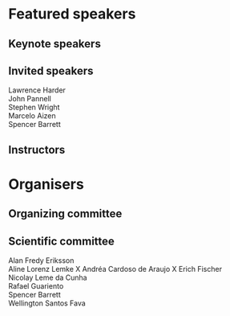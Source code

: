 # Featured speakers

## Keynote speakers


## Invited speakers

Lawrence Harder  
John Pannell  
Stephen Wright  
Marcelo Aizen  
Spencer Barrett


## Instructors


# Organisers


## Organizing committee


## Scientific committee

Alan Fredy Eriksson  
Aline Lorenz Lemke  X
Andréa Cardoso de Araujo X
Erich Fischer   
Nicolay Leme da Cunha  
Rafael Guariento  
Spencer Barrett  
Wellington Santos Fava  
